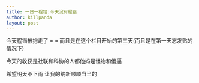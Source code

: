 ```yaml
---
title: 一日一程锴:今天没有程锴
author: killpanda
layout: post
---
```

今天程锴被抱走了 = = 而且是在这个栏目开始的第三天(而且是在第一天忘发贴的情况下) 

今天的收获是社联和科协的人都他妈是怪物和傻逼

希望明天不下雨 让我的纳新顺顺当当的 